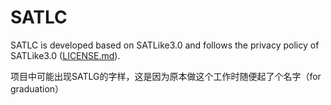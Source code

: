 # SATLC


SATLC is developed based on SATLike3.0 and follows the privacy policy of SATLike3.0 ([LICENSE.md](https://github.com/whyte-yhy/SATLC/blob/main/LICENSE.md)).

项目中可能出现SATLG的字样，这是因为原本做这个工作时随便起了个名字（for graduation）
